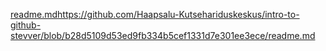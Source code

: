 [readme.md](https://github.com/Haapsalu-Kutsehariduskeskus/intro-to-github-stevver/blob/b28d5109d53ed9fb334b5cef1331d7e301ee3ece/readme.md)https://github.com/Haapsalu-Kutsehariduskeskus/intro-to-github-stevver/blob/b28d5109d53ed9fb334b5cef1331d7e301ee3ece/readme.md
